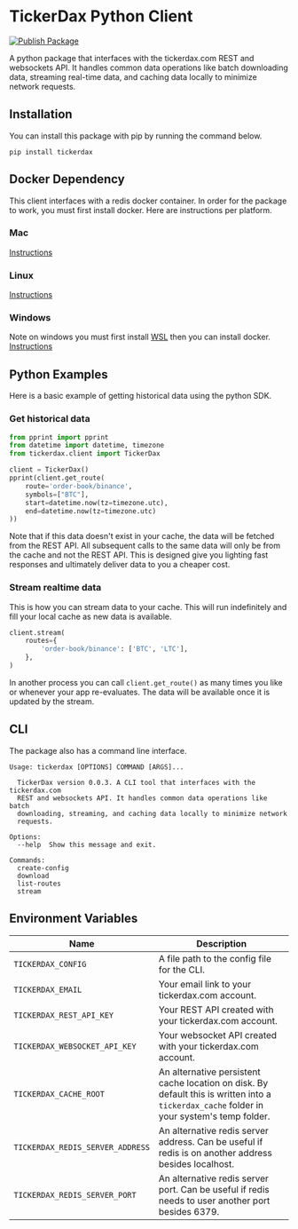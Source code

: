 # TickerDax Python Client

[![Publish Package](https://github.com/TickerDax/tickerdax-python-client/actions/workflows/publish-package.yaml/badge.svg)](https://github.com/TickerDax/tickerdax-python-client/actions/workflows/publish-package.yaml)

A python package that interfaces with the tickerdax.com REST and websockets API. It handles common data operations
like batch downloading data, streaming real-time data, and caching data locally to minimize network requests.

## Installation
You can install this package with pip by running the command below.
```shell
pip install tickerdax
```

## Docker Dependency
This client interfaces with a redis docker container. In order for the package to work, you must first install
docker. Here are instructions per platform.
### Mac
[Instructions](https://docs.docker.com/desktop/install/mac-install/)
### Linux
[Instructions](https://docs.docker.com/desktop/install/linux-install/)
### Windows
Note on windows you must first install [WSL](https://docs.microsoft.com/en-us/windows/wsl/install) then you can install docker.
[Instructions](https://docs.docker.com/desktop/install/windows-install/)

## Python Examples
Here is a basic example of getting historical data using the python SDK.
### Get historical data
```python
from pprint import pprint
from datetime import datetime, timezone
from tickerdax.client import TickerDax

client = TickerDax()
pprint(client.get_route(
    route='order-book/binance',
    symbols=["BTC"],
    start=datetime.now(tz=timezone.utc),
    end=datetime.now(tz=timezone.utc)
))
```
Note that if this data doesn't exist in your cache, the data will be fetched from the REST API. All 
subsequent calls to the same data will only be from the cache and not the REST API.
This is designed give you lighting fast responses and ultimately deliver data to you a cheaper cost.

### Stream realtime data
This is how you can stream data to your cache. This will run indefinitely and fill
your local cache as new data is available.
```python
client.stream(
    routes={
        'order-book/binance': ['BTC', 'LTC'],
    },
)
```
In another process you can call `client.get_route()` as many times you like or whenever your
app re-evaluates. The data will be available once it is updated by the stream.


## CLI
The package also has a command line interface.
```text
Usage: tickerdax [OPTIONS] COMMAND [ARGS]...                                
                                                                            
  TickerDax version 0.0.3. A CLI tool that interfaces with the tickerdax.com
  REST and websockets API. It handles common data operations like batch     
  downloading, streaming, and caching data locally to minimize network      
  requests.                                                                 
                                                                            
Options:                                                                    
  --help  Show this message and exit.

Commands:
  create-config
  download
  list-routes
  stream
```

## Environment Variables
| Name                             | Description                                                                                                                                |
|----------------------------------|--------------------------------------------------------------------------------------------------------------------------------------------|
| `TICKERDAX_CONFIG`               | A file path to the config file for the CLI.                                                                                                |
| `TICKERDAX_EMAIL`                | Your email link to your tickerdax.com account.                                                                                             |
| `TICKERDAX_REST_API_KEY`         | Your REST API created with your tickerdax.com account.                                                                                     |
| `TICKERDAX_WEBSOCKET_API_KEY`    | Your websocket API created with your tickerdax.com account.                                                                                |
| `TICKERDAX_CACHE_ROOT`           | An alternative persistent cache location on disk. By default this is written into a `tickerdax_cache` folder in your system's temp folder. |
| `TICKERDAX_REDIS_SERVER_ADDRESS` | An alternative redis server address. Can be useful if redis is on another address besides localhost.                                       |
| `TICKERDAX_REDIS_SERVER_PORT`    | An alternative redis server port. Can be useful if redis needs to user another port besides 6379.                                          |